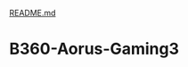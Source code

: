 [README.md](https://github.com/nxc37hm/B360-Aorus-Gaming3/files/6732737/README.md)
# B360-Aorus-Gaming3
